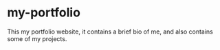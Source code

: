 # my-portfolio
This my portfolio website, it contains a brief bio of me, and also contains some of my projects.
